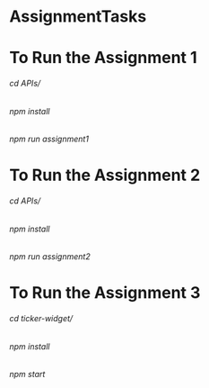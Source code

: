 # AssignmentTasks

# To Run the Assignment 1

###### cd APIs/
###### npm install
###### npm run assignment1

# To Run the Assignment 2
###### cd APIs/
###### npm install
###### npm run assignment2


# To Run the Assignment 3
###### cd ticker-widget/
###### npm install
###### npm start
